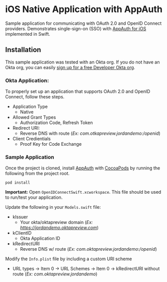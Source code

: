 # iOS Native Application with AppAuth
Sample application for communicating with OAuth 2.0 and OpenID Connect providers. Demonstrates single-sign-on (SSO) with [AppAuth for iOS](https://github.com/openid/AppAuth-iOS) implemented in Swift.

## Installation
This sample application was tested with an Okta org. If you do not have an Okta org, you can easily [sign up for a free Developer Okta org](https://www.okta.com/developer/signup/).

### Okta Application:
To properly set up an application that supports OAuth 2.0 and OpenID Connect, follow these steps.
  - Application Type
    - Native
  - Allowed Grant Types
    - Authorization Code, Refresh Token
  - Redirect URI:
    - Reverse DNS with route (*Ex: com.otkapreview.jordandemo:/openid*)
  - Client Credientials
    - Proof Key for Code Exchange

### Sample Application
Once the project is cloned, install [AppAuth](https://github.com/openid/AppAuth-iOS) with [CocoaPods](https://guides.cocoapods.org/using/getting-started.html) by running the following from the project root.

    pod install
    

**Important:** Open `OpenIDConnectSwift.xcworkspace`. This file should be used to run/test your application.


Update the following in your `Models.swift` file:
  - kIssuer
    - Your okta/oktapreview domain (*Ex: https://jordandemo.oktapreview.com*)
  - kClientID
   	- Okta Application ID
  - kRedirectURI
    - Reverse DNS w/ route (*Ex: com.oktapreview.jordandemo:/openid*)

Modify the `Info.plist` file by including a custom URI scheme 
  - URL types -> Item 0 -> URL Schemes -> Item 0 -> kRedirectURI without route (*Ex: com.oktapreview.jordandemo*)
